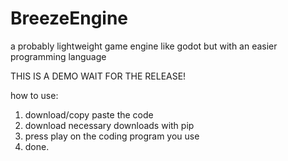 # BreezeEngine
a probably lightweight game engine like godot but with an easier programming language 

THIS IS A DEMO WAIT FOR THE RELEASE!

how to use:
1. download/copy paste the code
2. download necessary downloads with pip
3. press play on the coding program you use
4. done.
